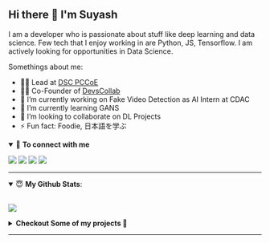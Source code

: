 ## Hi there 👋 I'm Suyash

I am a developer who is passionate about stuff like deep learning and data science. Few tech that I enjoy working in are Python, JS, Tensorflow. I am actively looking for opportunities in Data Science.

Somethings about me:

- 🦸‍♂️ Lead at [DSC PCCoE](https://twitter.com/dscpccoe)
- 👨‍💻 Co-Founder of [DevsCollab](https://github.com/devscollab)
- 🔭 I’m currently working on Fake Video Detection as AI Intern at CDAC
- 🌱 I’m currently learning GANS
- 👯 I’m looking to collaborate on DL Projects
- ⚡ Fun fact: Foodie,
  日本語を学ぶ

<details open>
<summary>🤝 <b>To connect with me</b></summary>

<p>
 
[<img src ="https://img.shields.io/badge/portfolio-%23.svg?&style=for-the-badge&logo=&logoColor=white%22">](https://suyashsonawane.github.io/)
[<img src="https://img.shields.io/badge/twitter-%231DA1F2.svg?&style=for-the-badge&logo=twitter&logoColor=white" />](https://twitter.com/SuyashYSonawane) 
[<img src="https://img.shields.io/badge/medium-%2312100E.svg?&style=for-the-badge&logo=medium&logoColor=white" />](https://towardsdatascience.com/@suyashsonawane007)
[<img src="https://img.shields.io/badge/linkedin-%230077B5.svg?&style=for-the-badge&logo=linkedin&logoColor=white" />](https://www.linkedin.com/in/suyash-sonawane-44661417b/)

</p>

</details>

---

<details open>
 <summary> 😇 <b>My Github Stats</b>: </summary>

<br>

<p align>
  <img src = "https://github-readme-stats.vercel.app/api?username=suyashsonawane&count_private=true">
  <!-- <img src = "https://github-readme-stats.vercel.app/api/top-langs/?username=suyashsonawane&hide=css,js,html&theme=tokyonight"> -->
</p>

</details>

<details> 
 <summary><b>Checkout Some of my projects 🤗</b></summary>

<br>
<a target="_blank" href="https://www.youtube.com/watch?v=kDGQDVmToVI">
<img src="https://img.youtube.com/vi/kDGQDVmToVI/0.jpg" alt="drawing" width="200" alt="AI Dancer with GANS"/>
</a>

<a target="_blank" href="https://www.youtube.com/watch?v=1P_GYSFTXnc">
<img src="https://img.youtube.com/vi/1P_GYSFTXnc/0.jpg" alt="drawing" width="200" alt="Driving AID"/>
</a>

<a target="_blank" href="https://www.youtube.com/watch?v=uECdm-_oA1I">
<img src="https://img.youtube.com/vi/uECdm-_oA1I/0.jpg" alt="drawing" width="200" alt="Driving AID"/>
</a>
<br>
<br>
<a target="_blank" href="https://github-readme-medium-recent-article.vercel.app/medium/@suyashsonawane007/0"><img src="https://github-readme-medium-recent-article.vercel.app/medium/@suyashsonawane007/0" alt="Recent Article 0"></a>
<br>
<br>
<a target="_blank" href="https://github-readme-medium-recent-article.vercel.app/medium/@suyashsonawane007/1"><img src="https://github-readme-medium-recent-article.vercel.app/medium/@suyashsonawane007/1" alt="Recent Article 1"></a>
<br>
<br>
<a target="_blank" href="https://github-readme-medium-recent-article.vercel.app/medium/@suyashsonawane007/2"><img src="https://github-readme-medium-recent-article.vercel.app/medium/@suyashsonawane007/2" alt="Recent Article 2"></a>

</details>

---
